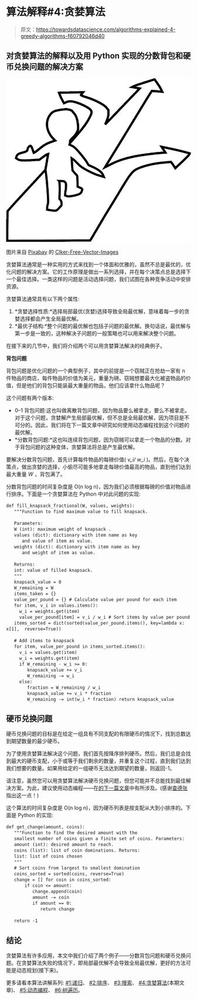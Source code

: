 # 算法解释#4:贪婪算法

> 原文：<https://towardsdatascience.com/algorithms-explained-4-greedy-algorithms-f60792046d40>

## 对贪婪算法的解释以及用 Python 实现的分数背包和硬币兑换问题的解决方案

![](img/c4f808801b5f48844e9b2ea8675c596c.png)

图片来自 [Pixabay](http://pixabay.com) 的 [Clker-Free-Vector-Images](https://pixabay.com/users/clker-free-vector-images-3736/)

贪婪算法通常是一种实用的方式来找到一个体面和优雅的，虽然不总是最优的，优化问题的解决方案。它的工作原理是做出一系列选择，并在每个决策点总是选择下一个最佳选择。一类这样的问题是活动选择问题，我们试图在各种竞争活动中安排资源。

贪婪算法通常具有以下两个属性:

1.  *贪婪选择性质:*选择局部最优(贪婪)选择导致全局最优解，意味着每一步的贪婪选择都会产生全局最优解。
2.  *最优子结构:*整个问题的最优解也包括子问题的最优解。换句话说，最优解与第一步是一致的，这种解决子问题的一般策略也可以用来解决整个问题。

在接下来的几节中，我们将介绍两个可以用贪婪算法解决的经典例子。

**背包问题**

背包问题是优化问题的一个典型例子，其中的前提是一个窃贼正在抢劫一家有 n 件物品的商店，每件物品的价值为美元，重量为磅。窃贼想要最大化被盗物品的价值，但是他们的背包只能装最大重量的物品，他们应该拿什么物品呢？

这个问题有两个版本:

*   0–1 背包问题:这也叫做离散背包问题，因为物品要么被拿走，要么不被拿走。对于这个问题，贪婪解产生局部最优解，但不总是全局最优解，因为项目是不可分的。因此，我们将在下一篇文章中研究如何使用动态编程找到这个问题的最优解。
*   *分数背包问题:*这也叫连续背包问题，因为窃贼可以拿走一个物品的分数。对于背包问题的这种变体，贪婪算法将总是产生最优解。

要解决分数背包问题，首先计算每件物品的每磅价值( *v_i/ w_i* )。然后，在每个决策点，做出贪婪的选择，小偷尽可能多地拿走每磅价值最高的物品，直到他们达到最大重量 *W* ，背包满了。

分数背包问题的时间复杂度是 O(n log n)，因为我们必须根据每磅的价值对物品进行排序。下面是一个贪婪算法在 Python 中对此问题的实现:

```
def fill_knapsack_fractional(W, values, weights):
   """Function to find maximum value to fill knapsack.

   Parameters:
   W (int): maximum weight of knapsack .
   values (dict): dictionary with item name as key 
      and value of item as value.
   weights (dict): dictionary with item name as key 
      and weight of item as value.

   Returns: 
   int: value of filled knapsack.
   """
   knapsack_value = 0
   W_remaining = W
   items_taken = {}
   value_per_pound = {} # Calculate value per pound for each item
   for item, v_i in values.items():
     w_i = weights.get(item)
     value_per_pound[item] = v_i / w_i # Sort items by value per pound
   items_sorted = dict(sorted(value_per_pound.items(), key=lambda x: x[1],  reverse=True))

   # Add items to knapsack
   for item, value_per_pound in items_sorted.items():
     v_i = values.get(item)
     w_i = weights.get(item)
     if W_remaining - w_i >= 0:
        knapsack_value += v_i
        W_remaining -= w_i
     else:
        fraction = W_remaining / w_i
        knapsack_value += v_i * fraction
        W_remaining -= int(w_i * fraction) return knapsack_value
```

## 硬币兑换问题

硬币兑换问题的目标是在给定一组具有不同支配的有限硬币的情况下，找到总数达到期望数量的最少硬币。

为了使用贪婪算法解决这个问题，我们首先按降序排列硬币。然后，我们总是会找到最大的硬币支配，小于或等于我们剩余的数量，并重复这个过程，直到我们达到我们想要的数量。如果用给定的一组硬币无法达到期望的数量，则返回-1。

请注意，虽然您可以用贪婪算法解决硬币兑换问题，但您可能并不总能找到最佳解决方案。为此，建议使用动态编程——在[的下一篇文章](/algorithms-explained-5-dynamic-programming-e5472a4ce464)中有所涉及。(感谢[查德张](https://medium.com/u/8db76ec5f722?source=post_page-----f60792046d40--------------------------------)指出这一点！)

这个算法的时间复杂度是 O(n log n)，因为硬币列表是按支配从大到小排序的。下面是 Python 的实现:

```
def get_change(amount, coins):
   """Function to find the desired amount with the 
   smallest number of coins given a finite set of coins. Parameters:
   amount (int): desired amount to reach.
   coins (list): list of coin dominations. Returns:
   list: list of coins chosen
   """
   # Sort coins from largest to smallest domination
   coins_sorted = sorted(coins, reverse=True)
   change = [] for coin in coins_sorted:
       if coin <= amount: 
          change.append(coin)
          amount -= coin
          if amount == 0:
             return change

   return -1
```

## 结论

贪婪算法有许多应用，本文中我们介绍了两个例子——分数背包问题和硬币兑换问题。在贪婪算法失败的情况下，即局部最优解不会导致全局最优解，更好的方法可能是动态规划(接下来)。

更多请看本算法讲解系列: [#1:递归](/algorithms-explained-1-recursion-f101500f9316)、 [#2:排序](/algorithms-explained-2-sorting-18d0875528fb)、 [#3:搜索](/algorithms-explained-3-searching-84604e465838)、 [#4:贪婪算法](/algorithms-explained-4-greedy-algorithms-f60792046d40)(本期文章)、 [#5:动态编程](/algorithms-explained-5-dynamic-programming-e5472a4ce464)、 [#6:树遍历](/algorithms-explained-6-tree-traversal-1a006ba00672)。